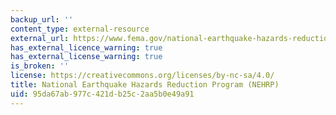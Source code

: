 ```yaml
---
backup_url: ''
content_type: external-resource
external_url: https://www.fema.gov/national-earthquake-hazards-reduction-program
has_external_licence_warning: true
has_external_license_warning: true
is_broken: ''
license: https://creativecommons.org/licenses/by-nc-sa/4.0/
title: National Earthquake Hazards Reduction Program (NEHRP)
uid: 95da67ab-977c-421d-b25c-2aa5b0e49a91
---
```

